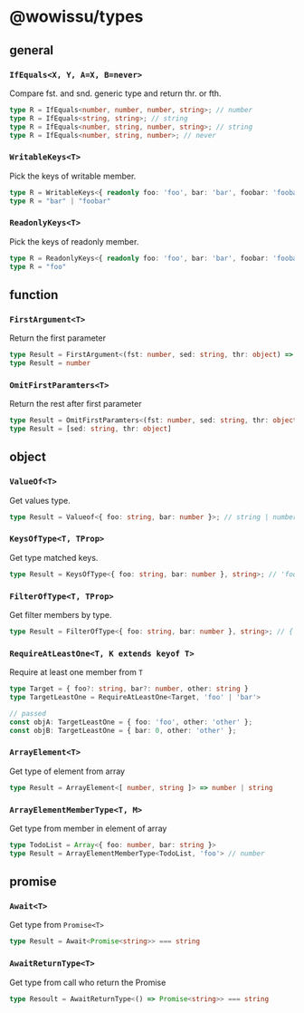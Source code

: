 # @wowissu/types

## **general**

### `IfEquals<X, Y, A=X, B=never>`

Compare fst. and snd. generic type and return thr. or fth.

```typescript
type R = IfEquals<number, number, number, string>; // number
type R = IfEquals<string, string>; // string
type R = IfEquals<number, string, number, string>; // string
type R = IfEquals<number, string, number>; // never
```

### `WritableKeys<T>`

Pick the keys of writable member.

```typescript
type R = WritableKeys<{ readonly foo: 'foo', bar: 'bar', foobar: 'foobar' }>;
type R = "bar" | "foobar"
```

### `ReadonlyKeys<T>`

Pick the keys of readonly member.

```typescript
type R = ReadonlyKeys<{ readonly foo: 'foo', bar: 'bar', foobar: 'foobar' }>;
type R = "foo"
```

## **function**

### `FirstArgument<T>`

Return the first parameter

```typescript
type Result = FirstArgument<(fst: number, sed: string, thr: object) => any>; // number
type Result = number
```

### `OmitFirstParamters<T>`

Return the rest after first parameter

```typescript
type Result = OmitFirstParamters<(fst: number, sed: string, thr: object) => any>;
type Result = [sed: string, thr: object]
```

## **object**

### `ValueOf<T>`

Get values type.

```typescript
type Result = Valueof<{ foo: string, bar: number }>; // string | number
```

### `KeysOfType<T, TProp>`

Get type matched keys.

```typescript
type Result = KeysOfType<{ foo: string, bar: number }, string>; // 'foo'
```

### `FilterOfType<T, TProp>`

Get filter members by type.

```typescript
type Result = FilterOfType<{ foo: string, bar: number }, string>; // { foo: string }
```

### `RequireAtLeastOne<T, K extends keyof T>`

Require at least one member from `T`

```typescript
type Target = { foo?: string, bar?: number, other: string }
type TargetLeastOne = RequireAtLeastOne<Target, 'foo' | 'bar'>

// passed
const objA: TargetLeastOne = { foo: 'foo', other: 'other' };
const objB: TargetLeastOne = { bar: 0, other: 'other' };
```

### `ArrayElement<T>`

Get type of element from array

```typescript
type Result = ArrayElement<[ number, string ]> => number | string
```

### `ArrayElementMemberType<T, M>`

Get type from member in element of array

```typescript
type TodoList = Array<{ foo: number, bar: string }>
type Result = ArrayElementMemberType<TodoList, 'foo'> // number
```

## **promise**

### `Await<T>`

Get type from `Promise<T>`

```typescript
type Result = Await<Promise<string>> === string
```

### `AwaitReturnType<T>`

Get type from call who return the Promise

```typescript
type Resoult = AwaitReturnType<() => Promise<string>> === string
```
